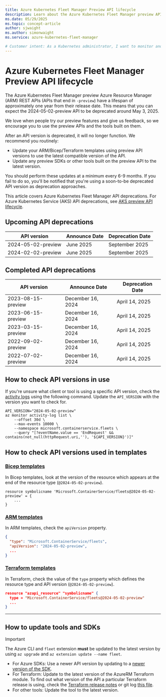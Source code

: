 ```yaml
---
title: Azure Kubernetes Fleet Manager Preview API lifecycle
description: Learn about the Azure Kubernetes Fleet Manager preview API lifecycle.
ms.date: 05/29/2025
ms.topic: concept-article
author: sjwaight
ms.author: simonwaight
ms.service: azure-kubernetes-fleet-manager

# Customer intent: As a Kubernetes administrator, I want to monitor and update my Azure Kubernetes Fleet Manager API versions regularly, so that I can ensure continued functionality and take advantage of new features without interruption.
---
```


# Azure Kubernetes Fleet Manager Preview API lifecycle

The Azure Kubernetes Fleet Manager preview Azure Resource Manager (ARM) REST APIs (APIs that end in `-preview`) have a lifespan of approximately one year from their release date. This means that you can expect the 2024-05-02-preview API to be deprecated around May 3, 2025.
 
We love when people try our preview features and give us feedback, so we encourage you to use the preview APIs and the tools built on them.

After an API version is deprecated, it will no longer function. We recommend you routinely:

- Update your ARM/Bicep/Terraform templates using preview API versions to use the latest compatible version of the API.
- Update any preview SDKs or other tools built on the preview API to the latest version.

You should perform these updates at a minimum every 6-9 months. If you fail to do so, you'll be notified that you're using a soon-to-be deprecated API version as deprecation approaches.

This article covers Azure Kubernetes Fleet Manager API deprecations. For Azure Kubernetes Service (AKS) API deprecations, see [AKS preview API lifecycle](/azure/aks/concepts-preview-api-life-cycle).

## Upcoming API deprecations

| API version        | Announce Date     | Deprecation Date  |
|--------------------|-------------------|-------------------|
| 2024-05-02-preview | June 2025         | September 2025    |
| 2024-02-02-preview | June 2025         | September 2025    |

## Completed API deprecations

| API version        | Announce Date     | Deprecation Date  |
|--------------------|-------------------|-------------------|
| 2023-08-15-preview | December 16, 2024 | April 14, 2025    |
| 2023-06-15-preview | December 16, 2024 | April 14, 2025    |
| 2023-03-15-preview | December 16, 2024 | April 14, 2025    |
| 2022-09-02-preview | December 16, 2024 | April 14, 2025    |
| 2022-07-02-preview | December 16, 2024 | April 14, 2025    |

## How to check API versions in use

If you're unsure what client or tool is using a specific API version, check the [activity logs](/azure/azure-monitor/essentials/activity-log) using the following command. Update the `API_VERSION` with the version you want to check for.

```azurecli-interactive
API_VERSION="2024-05-02-preview"
az monitor activity-log list \
    --offset 30d \
    --max-events 10000 \
    --namespace microsoft.containerservice.fleets \
    --query "[?eventName.value == 'EndRequest' && contains(not_null(httpRequest.uri,''), '${API_VERSION}')]"
```

## How to check API versions used in templates

### [Bicep templates](#tab/bicep-templates)

In Bicep templates, look at the version of the resource which appears at the end of the resource type (`@2024-05-02-preview`). 

```bicep
resource symbolicname 'Microsoft.ContainerService/fleets@2024-05-02-preview' = {
    ...
}
```

### [ARM templates](#tab/arm-templates)

In ARM templates, check the `apiVersion` property.

```json
{
  "type": "Microsoft.ContainerService/fleets",
  "apiVersion": "2024-05-02-preview",
  ...
}
```

### [Terraform templates](#tab/terraform-templates)

In Terraform, check the value of the `type` property which defines the resource type and API version (`@2024-05-02-preview`).

```json
resource "azapi_resource" "symbolicname" {
  type = "Microsoft.ContainerService/fleets@2024-05-02-preview"
  ...
}
```

---

## How to update tools and SDKs

> [!IMPORTANT]
> The Azure CLI and `fleet` extension **must** be updated to the latest version by using `az upgrade` and `az extension update --name fleet`.

- For Azure SDKs: Use a newer API version by updating to a [newer version of the SDK](https://azure.github.io/azure-sdk/releases/latest/index.html?search=containerservicefleet).
- For Terraform: Update to the latest version of the AzureRM Terraform module. To find out what version of the API a particular Terraform release is using,
  check the [Terraform release notes](/azure/developer/terraform/provider-version-history-azurerm) or 
  git log [this file](https://github.com/hashicorp/terraform-provider-azurerm/blob/main/internal/services/containers/client/client.go).
- For other tools: Update the tool to the latest version.
